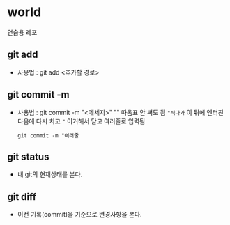 # world
연습용 레포

## git add 
- 사용법 : git add <추가할 경로>
## git commit -m
- 사용법 : git commit -m "<메세지>"
    "" 따옴표 안 써도 됨
    `"적다가` 이 뒤에 엔터친 다음에 다시 치고 `"` 이거해서 닫고 여러줄로 입력됨
    ```
    git commit -m "여러줄
    ```
## git status
- 내 git의 현재상태를 본다.
## git diff
- 이전 기록(commit)을 기준으로 변경사항을 본다.